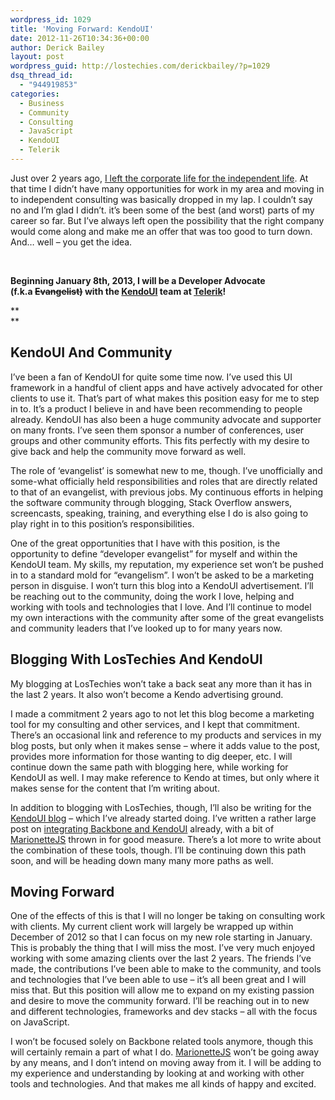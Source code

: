 ```yaml
---
wordpress_id: 1029
title: 'Moving Forward: KendoUI'
date: 2012-11-26T10:34:36+00:00
author: Derick Bailey
layout: post
wordpress_guid: http://lostechies.com/derickbailey/?p=1029
dsq_thread_id:
  - "944919853"
categories:
  - Business
  - Community
  - Consulting
  - JavaScript
  - KendoUI
  - Telerik
---
```

Just over 2 years ago, [I left the corporate life for the independent life](http://lostechies.com/derickbailey/2010/11/01/becoming-an-independent-consultant/). At that time I didn&#8217;t have many opportunities for work in my area and moving in to independent consulting was basically dropped in my lap. I couldn&#8217;t say no and I&#8217;m glad I didn&#8217;t. it&#8217;s been some of the best (and worst) parts of my career so far. But I&#8217;ve always left open the possibility that the right company would come along and make me an offer that was too good to turn down. And… well &#8211; you get the idea.

 

**Beginning January 8th, 2013, I will be a Developer Advocate (f.k.a **<span style="text-decoration: line-through;"><strong>Evangelist)</strong></span>** with the [KendoUI](http://www.kendoui.com/) team at [Telerik](http://www.telerik.com/)!**

**  
** 

## KendoUI And Community

I&#8217;ve been a fan of KendoUI for quite some time now. I&#8217;ve used this UI framework in a handful of client apps and have actively advocated for other clients to use it. That&#8217;s part of what makes this position easy for me to step in to. It&#8217;s a product I believe in and have been recommending to people already. KendoUI has also been a huge community advocate and supporter on many fronts. I&#8217;ve seen them sponsor a number of conferences, user groups and other community efforts. This fits perfectly with my desire to give back and help the community move forward as well.

The role of &#8216;evangelist&#8217; is somewhat new to me, though. I&#8217;ve unofficially and some-what officially held responsibilities and roles that are directly related to that of an evangelist, with previous jobs. My continuous efforts in helping the software community through blogging, Stack Overflow answers, screencasts, speaking, training, and everything else I do is also going to play right in to this position&#8217;s responsibilities. 

One of the great opportunities that I have with this position, is the opportunity to define &#8220;developer evangelist&#8221; for myself and within the KendoUI team. My skills, my reputation, my experience set won&#8217;t be pushed in to a standard mold for &#8220;evangelism&#8221;. I won&#8217;t be asked to be a marketing person in disguise. I won&#8217;t turn this blog into a KendoUI advertisement. I&#8217;ll be reaching out to the community, doing the work I love, helping and working with tools and technologies that I love. And I&#8217;ll continue to model my own interactions with the community after some of the great evangelists and community leaders that I&#8217;ve looked up to for many years now.

## Blogging With LosTechies And KendoUI

My blogging at LosTechies won&#8217;t take a back seat any more than it has in the last 2 years. It also won&#8217;t become a Kendo advertising ground.

I made a commitment 2 years ago to not let this blog become a marketing tool for my consulting and other services, and I kept that commitment. There&#8217;s an occasional link and reference to my products and services in my blog posts, but only when it makes sense &#8211; where it adds value to the post, provides more information for those wanting to dig deeper, etc. I will continue down the same path with blogging here, while working for KendoUI as well. I may make reference to Kendo at times, but only where it makes sense for the content that I&#8217;m writing about.

In addition to blogging with LosTechies, though, I&#8217;ll also be writing for the [KendoUI blog](http://www.kendoui.com/blogs.aspx) &#8211; which I&#8217;ve already started doing. I&#8217;ve written a rather large post on [integrating Backbone and KendoUI](http://www.kendoui.com/blogs/teamblog/posts/12-11-26/backbone_and_kendo_ui_a_beautiful_combination.aspx) already, with a bit of [MarionetteJS](http://marionettejs.com) thrown in for good measure. There&#8217;s a lot more to write about the combination of these tools, though. I&#8217;ll be continuing down this path soon, and will be heading down many many more paths as well.

## Moving Forward

One of the effects of this is that I will no longer be taking on consulting work with clients. My current client work will largely be wrapped up within December of 2012 so that I can focus on my new role starting in January. This is probably the thing that I will miss the most. I&#8217;ve very much enjoyed working with some amazing clients over the last 2 years. The friends I&#8217;ve made, the contributions I&#8217;ve been able to make to the community, and tools and technologies that I&#8217;ve been able to use &#8211; it&#8217;s all been great and I will miss that. But this position will allow me to expand on my existing passion and desire to move the community forward. I&#8217;ll be reaching out in to new and different technologies, frameworks and dev stacks &#8211; all with the focus on JavaScript.

I won&#8217;t be focused solely on Backbone related tools anymore, though this will certainly remain a part of what I do. [MarionetteJS](http://marionettejs.com) won&#8217;t be going away by any means, and I don&#8217;t intend on moving away from it. I will be adding to my experience and understanding by looking at and working with other tools and technologies. And that makes me all kinds of happy and excited.